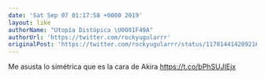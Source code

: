 ```yaml
---
date: 'Sat Sep 07 01:17:58 +0000 2019'
layout: like
authorName: "Utopía Distópica \U0001F49A"
authorUrl: 'https://twitter.com/rockyugularrr'
originalPost: 'https://twitter.com/rockyugularrr/status/1170144142892163072'
---
```

Me asusta lo simétrica que es la cara de Akira https://t.co/bPhSUJIEjx